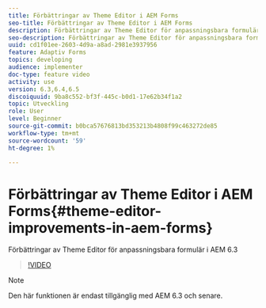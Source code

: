 ```yaml
---
title: Förbättringar av Theme Editor i AEM Forms
seo-title: Förbättringar av Theme Editor i AEM Forms
description: Förbättringar av Theme Editor för anpassningsbara formulär i AEM 6.3
seo-description: Förbättringar av Theme Editor för anpassningsbara formulär i AEM 6.3
uuid: cd1f01ee-2603-4d9a-a8ad-2981e3937956
feature: Adaptiv Forms
topics: developing
audience: implementer
doc-type: feature video
activity: use
version: 6.3,6.4,6.5
discoiquuid: 9ba8c552-bf3f-445c-b0d1-17e62b34f1a2
topic: Utveckling
role: User
level: Beginner
source-git-commit: b0bca57676813bd353213b4808f99c463272de85
workflow-type: tm+mt
source-wordcount: '59'
ht-degree: 1%

---
```



# Förbättringar av Theme Editor i AEM Forms{#theme-editor-improvements-in-aem-forms}

Förbättringar av Theme Editor för anpassningsbara formulär i AEM 6.3

>[!VIDEO](https://video.tv.adobe.com/v/19497?quality=9&learn=on)

>[!NOTE]
>
>Den här funktionen är endast tillgänglig med AEM 6.3 och senare.

